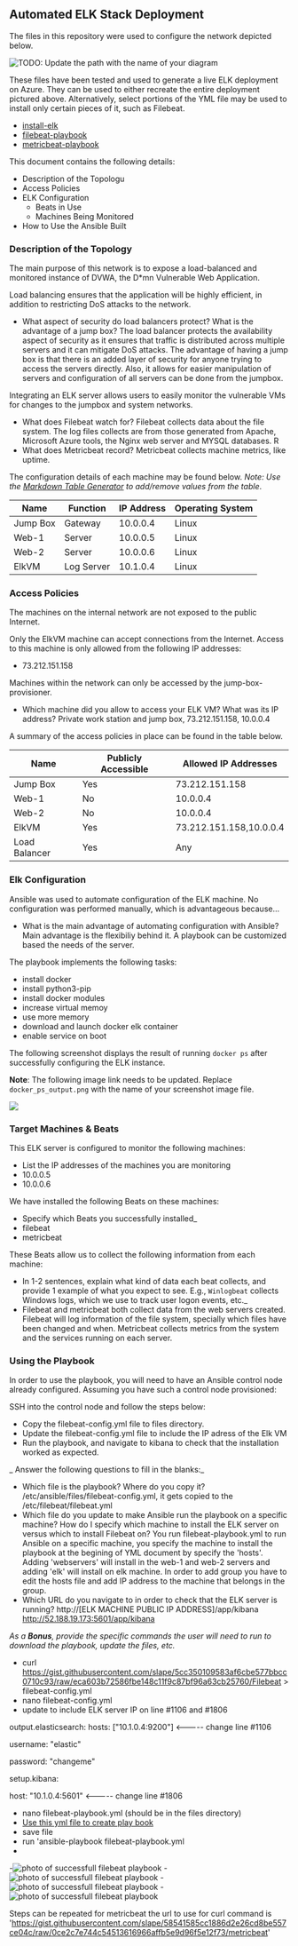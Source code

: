 ## Automated ELK Stack Deployment

The files in this repository were used to configure the network depicted below.
 
![TODO: Update the path with the name of your diagram](Images/Project1.png)

These files have been tested and used to generate a live ELK deployment on Azure. They can be used to either recreate the entire deployment pictured above. Alternatively, select portions of the YML file may be used to install only certain pieces of it, such as Filebeat.

  - [install-elk](https://github.com/oflore12/Cybersecurity_Project1/blob/main/Ansible/install-elk.yml)
  - [filebeat-playbook](https://github.com/oflore12/Cybersecurity_Project1/blob/main/Ansible/filebeat-playbook.yml)
  - [metricbeat-playbook](https://github.com/oflore12/Cybersecurity_Project1/blob/main/Ansible/metricbeat-playbook.yml)

This document contains the following details:
- Description of the Topologu
- Access Policies
- ELK Configuration
  - Beats in Use
  - Machines Being Monitored
- How to Use the Ansible Built


### Description of the Topology

The main purpose of this network is to expose a load-balanced and monitored instance of DVWA, the D*mn Vulnerable Web Application.

Load balancing ensures that the application will be highly efficient, in addition to restricting DoS attacks to the network.
- What aspect of security do load balancers protect? What is the advantage of a jump box?
The load balancer protects the availability aspect of security as it ensures that traffic is distributed across multiple servers and it can mitigate DoS attacks. The advantage of having a jump box is that there is an added layer of security for anyone trying to access the servers directly. Also, it allows for easier manipulation of servers and configuration of all servers can be done from the jumpbox.

Integrating an ELK server allows users to easily monitor the vulnerable VMs for changes to the jumpbox and system networks.
- What does Filebeat watch for? Filebeat collects data about the file system. The log files collects are from those generated from Apache, Microsoft Azure tools, the Nginx web server and MYSQL databases. R
- What does Metricbeat record? Metricbeat collects machine metrics, like uptime.

The configuration details of each machine may be found below.
_Note: Use the [Markdown Table Generator](http://www.tablesgenerator.com/markdown_tables) to add/remove values from the table_.

| Name     | Function  | IP Address | Operating System |
|----------|-----------|------------|------------------|
| Jump Box | Gateway   | 10.0.0.4   | Linux            |
| Web-1    | Server    | 10.0.0.5   | Linux            |
| Web-2    | Server    | 10.0.0.6   | Linux            |
| ElkVM    |Log Server | 10.1.0.4   | Linux            |

### Access Policies

The machines on the internal network are not exposed to the public Internet. 

Only the ElkVM machine can accept connections from the Internet. Access to this machine is only allowed from the following IP addresses:
- 73.212.151.158

Machines within the network can only be accessed by the jump-box-provisioner.
- Which machine did you allow to access your ELK VM? What was its IP address? Private work station and jump box, 73.212.151.158, 10.0.0.4

A summary of the access policies in place can be found in the table below.

| Name     | Publicly Accessible | Allowed IP Addresses    |
|----------|---------------------|-------------------------|
| Jump Box | Yes                 | 73.212.151.158          |
| Web-1    | No                  | 10.0.0.4                |
| Web-2    | No                  | 10.0.0.4                |
| ElkVM    | Yes                 | 73.212.151.158,10.0.0.4 |
|Load Balancer| Yes              | Any                     |

### Elk Configuration

Ansible was used to automate configuration of the ELK machine. No configuration was performed manually, which is advantageous because...
- What is the main advantage of automating configuration with Ansible? Main advantage is the flexibiliy behind it. A playbook can be customized based the needs of the server.

The playbook implements the following tasks:
- install docker
- install python3-pip
- install docker modules
- increase virtual memoy
- use more memory
- download and launch docker elk container
- enable service on boot

The following screenshot displays the result of running `docker ps` after successfully configuring the ELK instance.

**Note**: The following image link needs to be updated. Replace `docker_ps_output.png` with the name of your screenshot image file.  


![](Images/sebp_dockerRunning.png)

### Target Machines & Beats
This ELK server is configured to monitor the following machines:
- List the IP addresses of the machines you are monitoring
- 10.0.0.5
- 10.0.0.6

We have installed the following Beats on these machines:
- Specify which Beats you successfully installed_
- filebeat
- metricbeat

These Beats allow us to collect the following information from each machine:
- In 1-2 sentences, explain what kind of data each beat collects, and provide 1 example of what you expect to see. E.g., `Winlogbeat` collects Windows logs, which we use to track user logon events, etc._
- Filebeat and metricbeat both collect data from the web servers created. Filebeat will log information of the file system, specially which files have been changed and when. Metricbeat collects metrics from the system and the services running on each server.

### Using the Playbook
In order to use the playbook, you will need to have an Ansible control node already configured. Assuming you have such a control node provisioned: 

SSH into the control node and follow the steps below:
- Copy the filebeat-config.yml file to files directory.
- Update the filebeat-config.yml file to include the IP adress of the Elk VM
- Run the playbook, and navigate to kibana to check that the installation worked as expected.

_ Answer the following questions to fill in the blanks:_
- Which file is the playbook? Where do you copy it? /etc/ansible/files/filebeat-config.yml, it gets copied to the /etc/filebeat/filebeat.yml
- Which file do you update to make Ansible run the playbook on a specific machine? How do I specify which machine to install the ELK server on versus which to install Filebeat on? You run filebeat-playbook.yml to run Ansible on a specific machine, you specify the machine to install the playbook at the begining of YML document by specify the 'hosts'. Adding 'webservers' will install in the web-1 and web-2 servers and adding 'elk' will install on elk machine. In order to add group you have to edit the hosts file and add IP address to the machine that belongs in the group.
- Which URL do you navigate to in order to check that the ELK server is running? http://[ELK MACHINE PUBLIC IP ADDRESS]/app/kibana http://52.188.19.173:5601/app/kibana  

_As a **Bonus**, provide the specific commands the user will need to run to download the playbook, update the files, etc._
- curl https://gist.githubusercontent.com/slape/5cc350109583af6cbe577bbcc0710c93/raw/eca603b72586fbe148c11f9c87bf96a63cb25760/Filebeat > filebeat-config.yml
- nano filebeat-config.yml
- update to include ELK server IP on line #1106 and #1806

output.elasticsearch:
hosts: ["10.1.0.4:9200"] <----- change line #1106

username: "elastic"

password: "changeme"




setup.kibana:

host: "10.1.0.4:5601" <----- change line #1806


- nano filebeat-playbook.yml (should be in the files directory)
- [Use this yml file to create play book](https://github.com/oflore12/Cybersecurity_Project1/blob/main/Ansible/filebeat-playbook.yml)
- save file
- run 'ansible-playbook filebeat-playbook.yml
-
-![photo of successfull filebeat playbook](Images/filebeat-playbook-ansible.png)
-![photo of successfull filebeat playbook](Images/kibana1.png)
-![photo of successfull filebeat playbook](Images/kibana2.png)
-![photo of successfull filebeat playbook](Images/kibana3.png)

Steps can be repeated for metricbeat the url to use for curl command is 'https://gist.githubusercontent.com/slape/58541585cc1886d2e26cd8be557ce04c/raw/0ce2c7e744c54513616966affb5e9d96f5e12f73/metricbeat'
